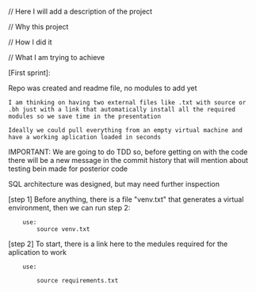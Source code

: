 

// Here I will add a description of the project


//      Why this project

//      How I did it

//      What I am trying to achieve



[First sprint]: 

Repo was created and readme file, no modules to add yet

    I am thinking on having two external files like .txt with source or .bh just with a link that automatically install all the required modules so we save time in the presentation

    Ideally we could pull everything from an empty virtual machine and have a working aplication loaded in seconds


IMPORTANT: We are going to do TDD so, before getting on with the code there will be a new message in the commit history that will mention about testing bein made for posterior code


SQL architecture was designed, but may need further inspection












[step 1] Before anything, there is a file "venv.txt" that generates a virtual environment, then we can run step 2:

        use:
            source venv.txt

[step 2] To start, there is a link here to the medules required for the aplication to work

        use:

            source requirements.txt